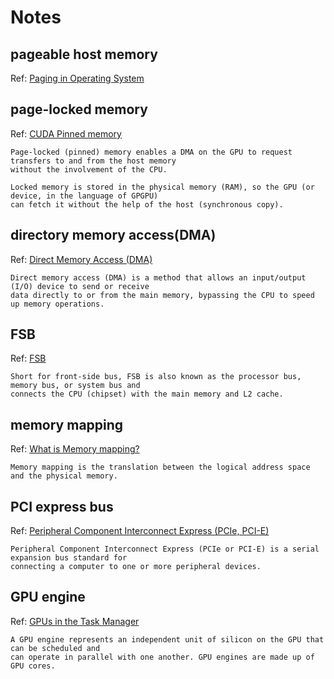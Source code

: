 # Notes

## pageable host memory
Ref: [Paging in Operating System](https://www.geeksforgeeks.org/paging-in-operating-system/)

## page-locked memory
Ref: [CUDA Pinned memory](http://www.orangeowlsolutions.com/archives/443)
```
Page-locked (pinned) memory enables a DMA on the GPU to request transfers to and from the host memory 
without the involvement of the CPU. 

Locked memory is stored in the physical memory (RAM), so the GPU (or device, in the language of GPGPU)
can fetch it without the help of the host (synchronous copy).
```

## directory memory access(DMA)
Ref: [Direct Memory Access (DMA)](https://www.techopedia.com/definition/2767/direct-memory-access-dma)

```
Direct memory access (DMA) is a method that allows an input/output (I/O) device to send or receive 
data directly to or from the main memory, bypassing the CPU to speed up memory operations.
```

## FSB
Ref: [FSB](https://www.computerhope.com/jargon/f/fsb.htm)

```
Short for front-side bus, FSB is also known as the processor bus, memory bus, or system bus and 
connects the CPU (chipset) with the main memory and L2 cache.
```

## memory mapping
Ref: [What is Memory mapping?](http://ecomputernotes.com/fundamental/input-output-and-memory/memory-mapping)

```
Memory mapping is the translation between the logical address space and the physical memory.
```

## PCI express bus
Ref: [Peripheral Component Interconnect Express (PCIe, PCI-E)](https://searchdatacenter.techtarget.com/definition/PCI-Express)

```
Peripheral Component Interconnect Express (PCIe or PCI-E) is a serial expansion bus standard for 
connecting a computer to one or more peripheral devices.
```

## GPU engine
Ref: [GPUs in the Task Manager](https://devblogs.microsoft.com/directx/gpus-in-the-task-manager/)

```
A GPU engine represents an independent unit of silicon on the GPU that can be scheduled and 
can operate in parallel with one another. GPU engines are made up of GPU cores.
```
